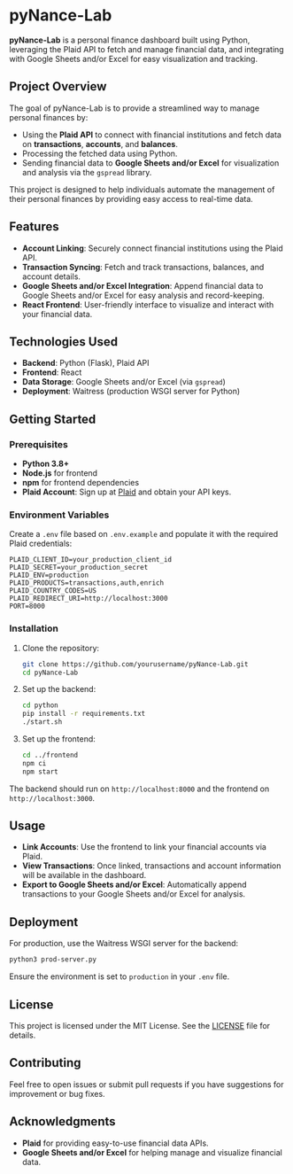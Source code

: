 # pyNance-Lab

**pyNance-Lab** is a personal finance dashboard built using Python, leveraging the Plaid API to fetch and manage financial data, and integrating with Google Sheets and/or Excel for easy visualization and tracking.

## Project Overview

The goal of pyNance-Lab is to provide a streamlined way to manage personal finances by:
- Using the **Plaid API** to connect with financial institutions and fetch data on **transactions**, **accounts**, and **balances**.
- Processing the fetched data using Python.
- Sending financial data to **Google Sheets and/or Excel** for visualization and analysis via the `gspread` library.

This project is designed to help individuals automate the management of their personal finances by providing easy access to real-time data.

## Features
- **Account Linking**: Securely connect financial institutions using the Plaid API.
- **Transaction Syncing**: Fetch and track transactions, balances, and account details.
- **Google Sheets and/or Excel Integration**: Append financial data to Google Sheets and/or Excel for easy analysis and record-keeping.
- **React Frontend**: User-friendly interface to visualize and interact with your financial data.

## Technologies Used
- **Backend**: Python (Flask), Plaid API
- **Frontend**: React
- **Data Storage**: Google Sheets and/or Excel (via `gspread`)
- **Deployment**: Waitress (production WSGI server for Python)

## Getting Started

### Prerequisites
- **Python 3.8+**
- **Node.js** for frontend
- **npm** for frontend dependencies
- **Plaid Account**: Sign up at [Plaid](https://plaid.com) and obtain your API keys.

### Environment Variables
Create a `.env` file based on `.env.example` and populate it with the required Plaid credentials:

```
PLAID_CLIENT_ID=your_production_client_id
PLAID_SECRET=your_production_secret
PLAID_ENV=production
PLAID_PRODUCTS=transactions,auth,enrich
PLAID_COUNTRY_CODES=US
PLAID_REDIRECT_URI=http://localhost:3000
PORT=8000
```

### Installation

1. Clone the repository:
   ```bash
   git clone https://github.com/yourusername/pyNance-Lab.git
   cd pyNance-Lab
   ```

2. Set up the backend:
   ```bash
   cd python
   pip install -r requirements.txt
   ./start.sh
   ```

3. Set up the frontend:
   ```bash
   cd ../frontend
   npm ci
   npm start
   ```

The backend should run on `http://localhost:8000` and the frontend on `http://localhost:3000`.

## Usage
- **Link Accounts**: Use the frontend to link your financial accounts via Plaid.
- **View Transactions**: Once linked, transactions and account information will be available in the dashboard.
- **Export to Google Sheets and/or Excel**: Automatically append transactions to your Google Sheets and/or Excel for analysis.

## Deployment
For production, use the Waitress WSGI server for the backend:
```bash
python3 prod-server.py
```
Ensure the environment is set to `production` in your `.env` file.

## License
This project is licensed under the MIT License. See the [LICENSE](LICENSE) file for details.

## Contributing
Feel free to open issues or submit pull requests if you have suggestions for improvement or bug fixes.

## Acknowledgments
- **Plaid** for providing easy-to-use financial data APIs.
- **Google Sheets and/or Excel** for helping manage and visualize financial data.


